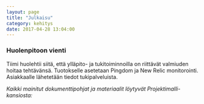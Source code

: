 ```yaml
---
layout: page
title: "Julkaisu"
category: kehitys
date: 2017-04-28 13:04:00
---
```


### Huolenpitoon vienti

Tiimi huolehtii siitä, että ylläpito- ja tukitoiminnoilla on riittävät valmiuden hoitaa tehtävänsä. Tuotokselle asetetaan Pingdom ja New Relic monitorointi. Asiakkaalle lähetetään tiedot tukipalveluista.

_Kaikki mainitut dokumenttipohjat ja materiaalit löytyvät Projektimalli-kansiosta:_
